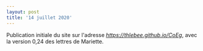 ```yaml
---
layout: post
title: '14 juillet 2020'
---
```

Publication initiale du site sur l'adresse <i>https://thlebee.github.io/CoEg</i>, avec la version 0,24 des lettres de Mariette.
